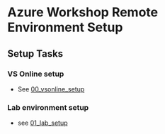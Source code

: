 # Azure Workshop Remote Environment Setup

## Setup Tasks

### VS Online setup

* See [00_vsonline_setup](labs/00_setup/00_vsonline_setup.md)

### Lab environment setup

* see [01_lab_setup](labs/00_setup/01_lab_setup.md)
